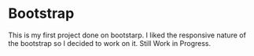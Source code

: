 # Bootstrap
This is my first project done on bootstarp. I liked the responsive nature of the bootstrap so I decided to work on it. Still Work in Progress. 
